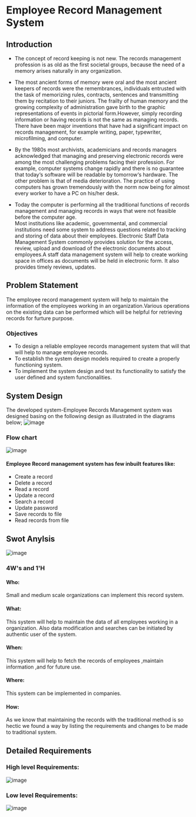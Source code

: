 

# **Employee Record Management System**

##  Introduction
  
  
- The concept of record keeping is not new. The records management profession is as old as the first societal groups, because the need of a memory arises naturally in any organization.  
- The most ancient forms of memory were oral and the most ancient keepers of records were the remembrances, individuals entrusted with the task of memorizing rules, contracts, sentences and transmitting them by recitation to their juniors. The frailty of human memory and the growing complexity of administration gave birth to the graphic representations of events in pictorial form.However, simply recording information or having records is not the same as managing records. There have been major inventions that have had a significant impact on records management, for example writing, paper, typewriter, microfilming, and computer.  

- By the 1980s most archivists, academicians and records managers acknowledged that managing and preserving electronic records were among the most challenging problems facing their profession. For example, computer systems change rapidly and there is no guarantee that today‘s software will be readable by tomorrow‘s hardware. The other problem is that of media deterioration. The practice of using computers has grown tremendously with the norm now being for almost every worker to have a PC on his/her desk. 

- Today the computer is performing all the traditional functions of records management and managing records in ways that were not feasible before the computer age.  
Most institutions like academic, governmental, and commercial institutions need some system to address questions related to tracking and storing of data about their employees. Electronic Staff Data Management System commonly provides solution for the access, review, upload and download of the electronic documents about employees.A staff data management system will help to create working space in offices as documents will be held in electronic form. It also provides timely reviews, updates.


##  Problem Statement


The employee record management system will help to maintain the information of the employees working in an organization.Various operations on the existing data can be performed which will be helpful for retrieving records for furture purpose.

### Objectives
 - To design a reliable employee records management system that will that will help to manage employee records.
 - To establish the system design models required to create a properly functioning system.
 - To implement the system design and test its functionality to satisfy the user defined and system functionalities.

## System Design

The developed system-Employee Records Management system was designed basing on the following design as illustrated in the diagrams below;
    ![image](https://user-images.githubusercontent.com/73350778/114722243-46c58f00-9d57-11eb-9552-cf2489e8fdfa.png)
    
### Flow chart
![image](https://user-images.githubusercontent.com/73350778/114751314-9d8c9200-9d72-11eb-9eb9-9325c23ca007.png)


    

#### Employee Record management system has few inbuilt features like:

- Create a  record
- Delete a  record
- Read a  record
- Update a  record
- Search a record
- Update password
- Save records to file
- Read records from file


## Swot Anylsis

![image](https://user-images.githubusercontent.com/73350778/114722930-d9662e00-9d57-11eb-9c88-383d6625d8bd.png)

### 4W's and 1'H

#### Who:
Small and medium scale organizations can implement this record system.
#### What:
This system will help to maintain the data of all employees working in a organization. Also data modification and searches can be initiated by authentic user of the system.
#### When:
This system will help to fetch the records of employees ,maintain information ,and for future use.
#### Where:
This system can be implemented in companies.
#### How:
As we know that maintaining the records with the traditional method is so hectic we found a way by listing the requirements and changes to be made to traditional system.

## Detailed Requirements 

### High level Requirements:
![image](https://user-images.githubusercontent.com/73350778/114751375-b85f0680-9d72-11eb-9d00-271e836954dd.png)



### Low level Requirements:
![image](https://user-images.githubusercontent.com/73350778/114751438-c876e600-9d72-11eb-8da1-8cd28b08ffb0.png)




                       



 



